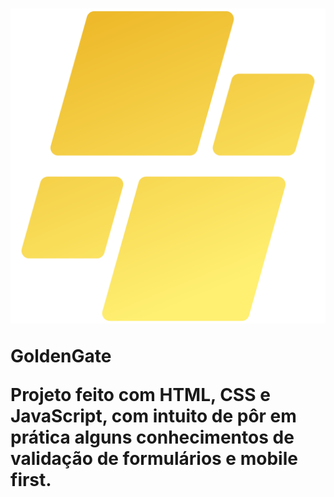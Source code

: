 <h1>
    <a href="https://stronggym.netlify.app/" target="_blank"><img src="assets/img/banner5.png" target="_blank" alt=""></a>
    <p>GoldenGate</p>
    <p>Projeto feito com HTML, CSS e JavaScript, com intuito de pôr em prática alguns conhecimentos de validação de formulários e mobile first.</p>
</h1>